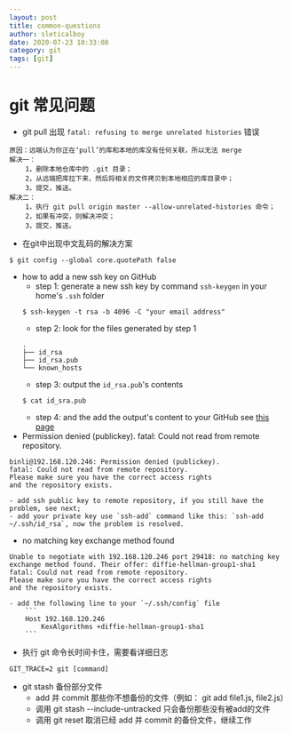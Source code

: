 ```yaml
---
layout: post
title: common-questions
author: sleticalboy
date: 2020-07-23 10:33:08
category: git
tags: [git]
---
```


# git 常见问题

- git pull 出现 `fatal: refusing to merge unrelated histories` 错误
```
原因：远端认为你正在‘pull’的库和本地的库没有任何关联，所以无法 merge
解决一： 
    1，删除本地仓库中的 .git 目录；
    2，从远端把库拉下来，然后将相关的文件拷贝到本地相应的库目录中；
    3，提交，推送。
解决二： 
    1，执行 git pull origin master --allow-unrelated-histories 命令；
    2，如果有冲突，则解决冲突；
    3，提交，推送。
```
- 在git中出现中文乱码的解决方案
```
$ git config --global core.quotePath false
```
- how to add a new ssh key on GitHub
    - step 1: generate a new ssh key by command `ssh-keygen` in your home's `.ssh` folder
    ```
    $ ssh-keygen -t rsa -b 4096 -C "your email address"
    ```
    - step 2: look for the files generated by step 1
    ```
    .
    ├── id_rsa
    ├── id_rsa.pub
    └── known_hosts
    ```
    - step 3: output the `id_rsa.pub`'s contents
    ```
    $ cat id_sra.pub
    ```
    - step 4: and the add the output's content to your GitHub see [this page](https://help.github.com/en/articles/adding-a-new-ssh-key-to-your-github-account)
- Permission denied (publickey). fatal: Could not read from remote repository.
```shell
binli@192.168.120.246: Permission denied (publickey).
fatal: Could not read from remote repository.
Please make sure you have the correct access rights
and the repository exists.
```
    - add ssh public key to remote repository, if you still have the problem, see next;
    - add your private key use `ssh-add` command like this: `ssh-add ~/.ssh/id_rsa`, now the problem is resolved.
- no matching key exchange method found
```shell
Unable to negotiate with 192.168.120.246 port 29418: no matching key exchange method found. Their offer: diffie-hellman-group1-sha1
fatal: Could not read from remote repository.
Please make sure you have the correct access rights
and the repository exists.
```
    - add the following line to your `~/.ssh/config` file
        ```
        Host 192.168.120.246
            KexAlgorithms +diffie-hellman-group1-sha1
        ```
- 执行 git 命令长时间卡住，需要看详细日志
```shell
GIT_TRACE=2 git [command]
```
- git stash 备份部分文件
    - add 并 commit 那些你不想备份的文件（例如： git add file1.js, file2.js）
    - 调用 git stash --include-untracked 只会备份那些没有被add的文件
    - 调用 git reset 取消已经 add 并 commit 的备份文件，继续工作
